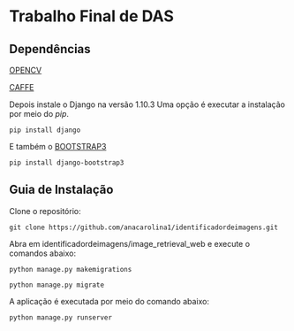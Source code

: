 # Trabalho Final de DAS

## Dependências

[OPENCV](http://opencv.org/downloads.html)

[CAFFE](http://caffe.berkeleyvision.org/installation.html)

Depois instale o Django na versão 1.10.3 Uma opção é executar a instalação por meio do _pip_.

```
pip install django
```

E também o [BOOTSTRAP3](http://django-bootstrap3.readthedocs.io/en/latest/installation.html)

```
pip install django-bootstrap3
```

## Guia de Instalação

Clone o repositório:

```
git clone https://github.com/anacarolina1/identificadordeimagens.git
```

Abra em identificadordeimagens/image_retrieval_web e execute o comandos abaixo:

```
python manage.py makemigrations

python manage.py migrate
```

A aplicação é executada por meio do comando abaixo:

```
python manage.py runserver
```
